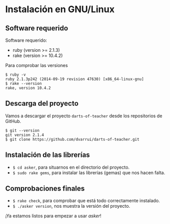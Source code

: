 
# Instalación en GNU/Linux

## Software requerido

Software requerido:
* ruby (version >= 2.1.3)
* rake (version >= 10.4.2)

Para comprobar las versiones
```
$ ruby -v
ruby 2.1.3p242 (2014-09-19 revision 47630) [x86_64-linux-gnu]
$ rake --version
rake, version 10.4.2
```

## Descarga del proyecto

Vamos a descargar el proyecto `darts-of-teacher` desde los repositorios de GitHub.
```
$ git --version
git version 2.1.4
$ git clone https://github.com/dvarrui/darts-of-teacher.git
```

## Instalación de las librerías

* `$ cd asker`, para situarnos en el directorio del proyecto.
* `$ sudo rake gems`, para instalar las librerías (gemas) que nos hacen falta.

## Comprobaciones finales

* `$ rake check`, para comprobar que está todo correctamente instalado.
* `$ ./asker version`, nos muestra la versión del proyecto.

¡Ya estamos listos para empezar a usar *asker*!
